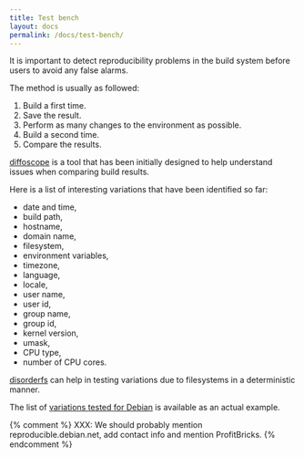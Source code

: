 ```yaml
---
title: Test bench
layout: docs
permalink: /docs/test-bench/
---
```


It is important to detect reproducibility problems in the build system
before users to avoid any false alarms.

The method is usually as followed:

 1. Build a first time.
 2. Save the result.
 3. Perform as many changes to the environment as possible.
 4. Build a second time.
 5. Compare the results.

[diffoscope](http://diffoscope.org/) is a tool that has been initially
designed to help understand issues when comparing build results.

Here is a list of interesting variations that have been identified so
far:

 * date and time,
 * build path,
 * hostname,
 * domain name,
 * filesystem,
 * environment variables,
 * timezone,
 * language,
 * locale,
 * user name,
 * user id,
 * group name,
 * group id,
 * kernel version,
 * umask,
 * CPU type,
 * number of CPU cores.

[disorderfs](https://packages.debian.org/sid/disorderfs) can help in
testing variations due to filesystems in a deterministic manner.

The list of [variations tested for
Debian](https://reproducible.debian.net/reproducible.html#variation) is
available as an actual example.

{% comment %}
XXX: We should probably mention reproducible.debian.net, add contact info and mention ProfitBricks.
{% endcomment %}
